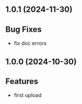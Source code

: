 ## 1.0.1 (2024-11-30)

## Bug Fixes

- fix doc errors

## 1.0.0 (2024-10-30)

## Features

- first upload